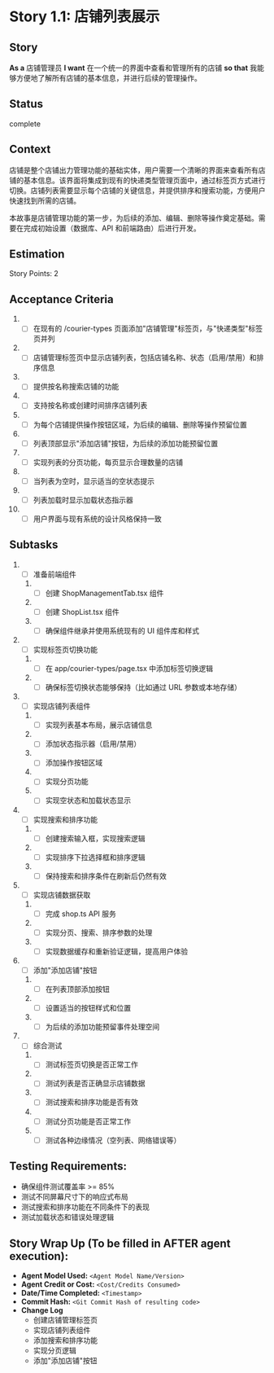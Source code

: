 # Story 1.1: 店铺列表展示

## Story

**As a** 店铺管理员
**I want** 在一个统一的界面中查看和管理所有的店铺
**so that** 我能够方便地了解所有店铺的基本信息，并进行后续的管理操作。

## Status

complete

## Context

店铺是整个店铺出力管理功能的基础实体，用户需要一个清晰的界面来查看所有店铺的基本信息。该界面将集成到现有的快递类型管理页面中，通过标签页方式进行切换。店铺列表需要显示每个店铺的关键信息，并提供排序和搜索功能，方便用户快速找到所需的店铺。

本故事是店铺管理功能的第一步，为后续的添加、编辑、删除等操作奠定基础。需要在完成初始设置（数据库、API 和前端路由）后进行开发。

## Estimation

Story Points: 2

## Acceptance Criteria

1. - [ ] 在现有的 /courier-types 页面添加"店铺管理"标签页，与"快递类型"标签页并列
2. - [ ] 店铺管理标签页中显示店铺列表，包括店铺名称、状态（启用/禁用）和排序信息
3. - [ ] 提供按名称搜索店铺的功能
4. - [ ] 支持按名称或创建时间排序店铺列表
5. - [ ] 为每个店铺提供操作按钮区域，为后续的编辑、删除等操作预留位置
6. - [ ] 列表顶部显示"添加店铺"按钮，为后续的添加功能预留位置
7. - [ ] 实现列表的分页功能，每页显示合理数量的店铺
8. - [ ] 当列表为空时，显示适当的空状态提示
9. - [ ] 列表加载时显示加载状态指示器
10. - [ ] 用户界面与现有系统的设计风格保持一致

## Subtasks

1. - [ ] 准备前端组件
   1. - [ ] 创建 ShopManagementTab.tsx 组件
   2. - [ ] 创建 ShopList.tsx 组件
   3. - [ ] 确保组件继承并使用系统现有的 UI 组件库和样式
2. - [ ] 实现标签页切换功能
   1. - [ ] 在 app/courier-types/page.tsx 中添加标签切换逻辑
   2. - [ ] 确保标签切换状态能够保持（比如通过 URL 参数或本地存储）
3. - [ ] 实现店铺列表组件
   1. - [ ] 实现列表基本布局，展示店铺信息
   2. - [ ] 添加状态指示器（启用/禁用）
   3. - [ ] 添加操作按钮区域
   4. - [ ] 实现分页功能
   5. - [ ] 实现空状态和加载状态显示
4. - [ ] 实现搜索和排序功能
   1. - [ ] 创建搜索输入框，实现搜索逻辑
   2. - [ ] 实现排序下拉选择框和排序逻辑
   3. - [ ] 保持搜索和排序条件在刷新后仍然有效
5. - [ ] 实现店铺数据获取
   1. - [ ] 完成 shop.ts API 服务
   2. - [ ] 实现分页、搜索、排序参数的处理
   3. - [ ] 实现数据缓存和重新验证逻辑，提高用户体验
6. - [ ] 添加"添加店铺"按钮
   1. - [ ] 在列表顶部添加按钮
   2. - [ ] 设置适当的按钮样式和位置
   3. - [ ] 为后续的添加功能预留事件处理空间
7. - [ ] 综合测试
   1. - [ ] 测试标签页切换是否正常工作
   2. - [ ] 测试列表是否正确显示店铺数据
   3. - [ ] 测试搜索和排序功能是否有效
   4. - [ ] 测试分页功能是否正常工作
   5. - [ ] 测试各种边缘情况（空列表、网络错误等）

## Testing Requirements:

- 确保组件测试覆盖率 >= 85%
- 测试不同屏幕尺寸下的响应式布局
- 测试搜索和排序功能在不同条件下的表现
- 测试加载状态和错误处理逻辑

## Story Wrap Up (To be filled in AFTER agent execution):

- **Agent Model Used:** `<Agent Model Name/Version>`
- **Agent Credit or Cost:** `<Cost/Credits Consumed>`
- **Date/Time Completed:** `<Timestamp>`
- **Commit Hash:** `<Git Commit Hash of resulting code>`
- **Change Log**
  - 创建店铺管理标签页
  - 实现店铺列表组件
  - 添加搜索和排序功能
  - 实现分页逻辑
  - 添加"添加店铺"按钮
